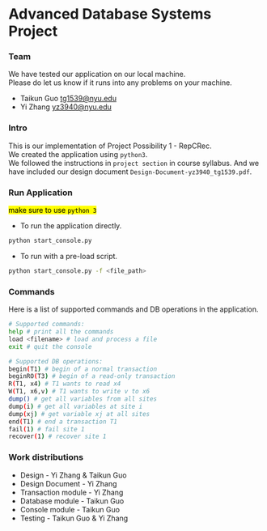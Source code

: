 Advanced Database Systems Project
=================================

### Team
We have tested our application on our local machine.  
Please do let us know if it runs into any problems on your machine.
- Taikun Guo <tg1539@nyu.edu>
- Yi Zhang <yz3940@nyu.edu>

### Intro
This is our implementation of Project Possibility 1 - RepCRec.  
We created the application using `python3`.  
We followed the instructions in `project section` in course syllabus.
And we have included our design document `Design-Document-yz3940_tg1539.pdf`.

### Run Application
<mark>make sure to use `python 3`</mark>  

- To run the application directly.
```bash
python start_console.py
```
- To run with a pre-load script.
```bash
python start_console.py -f <file_path>
```

### Commands
Here is a list of supported commands and DB operations in the application.
```bash
# Supported commands:
help # print all the commands
load <filename> # load and process a file
exit # quit the console

# Supported DB operations:
begin(T1) # begin of a normal transaction
beginRO(T3) # begin of a read-only transaction
R(T1, x4) # T1 wants to read x4
W(T1, x6,v) # T1 wants to write v to x6
dump() # get all variables from all sites
dump(i) # get all variables at site i
dump(xj) # get variable xj at all sites
end(T1) # end a transaction T1
fail(1) # fail site 1
recover(1) # recover site 1
```

### Work distributions
- Design - Yi Zhang & Taikun Guo
- Design Document - Yi Zhang
- Transaction module - Yi Zhang
- Database module - Taikun Guo
- Console module - Taikun Guo
- Testing - Taikun Guo & Yi Zhang
